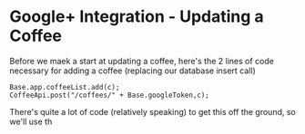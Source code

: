 # Google+ Integration - Updating a Coffee

Before we maek a start at updating a coffee, here's the 2 lines of code necessary for adding a coffee (replacing our database insert call)

```
Base.app.coffeeList.add(c);
CoffeeApi.post("/coffees/" + Base.googleToken,c);
```

There's quite a lot of code \(relatively speaking\) to get this off the ground, so we'll use th
